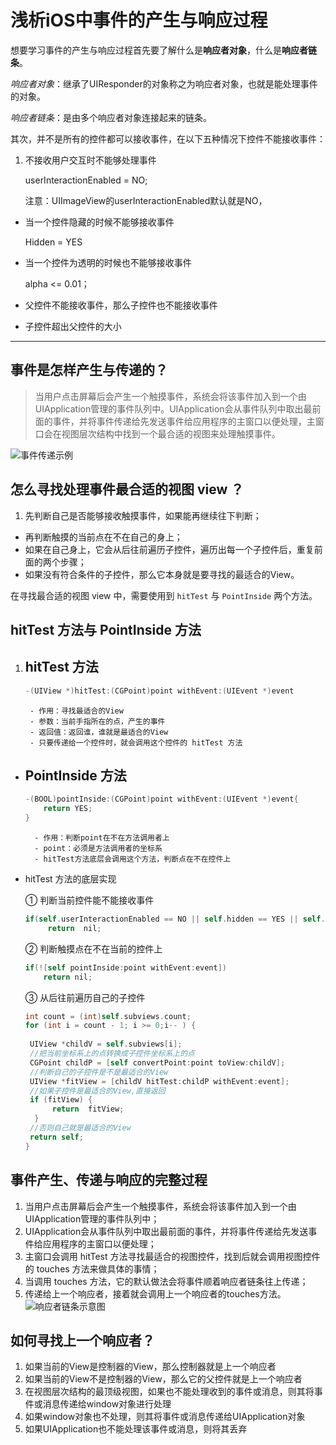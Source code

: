 # 浅析iOS中事件的产生与响应过程

想要学习事件的产生与响应过程首先要了解什么是**响应者对象**，什么是**响应者链条**。

*响应者对象*：继承了UIResponder的对象称之为响应者对象，也就是能处理事件的对象。

*响应者链条*：是由多个响应者对象连接起来的链条。

其次，并不是所有的控件都可以接收事件，在以下五种情况下控件不能接收事件：

1. 不接收用户交互时不能够处理事件

	userInteractionEnabled = NO;
	
	注意：UIImageView的userInteractionEnabled默认就是NO，
- 当一个控件隐藏的时候不能够接收事件

	Hidden = YES
- 当一个控件为透明的时候也不能够接收事件

	alpha <= 0.01；
- 父控件不能接收事件，那么子控件也不能接收事件
- 子控件超出父控件的大小
	
---

## 事件是怎样产生与传递的？

> 当用户点击屏幕后会产生一个触摸事件，系统会将该事件加入到一个由UIApplication管理的事件队列中。UIApplication会从事件队列中取出最前面的事件，并将事件传递给先发送事件给应用程序的主窗口以便处理，主窗口会在视图层次结构中找到一个最合适的视图来处理触摸事件。

![事件传递示例](https://tva1.sinaimg.cn/large/006y8mN6gy1g8qtuau570j30nt0antd8.jpg)

## 怎么寻找处理事件最合适的视图 view ？

1. 先判断自己是否能够接收触摸事件，如果能再继续往下判断；
- 再判断触摸的当前点在不在自己的身上；
- 如果在自己身上，它会从后往前遍历子控件，遍历出每一个子控件后，重复前面的两个步骤；
- 如果没有符合条件的子控件，那么它本身就是要寻找的最适合的View。

在寻找最合适的视图 view 中，需要使用到 ```hitTest``` 与 ```PointInside``` 两个方法。

## hitTest 方法与 PointInside 方法

1. hitTest 方法
	- 
	```objective-c
	-(UIView *)hitTest:(CGPoint)point withEvent:(UIEvent *)event
	```
		- 作用：寻找最适合的View
		- 参数：当前手指所在的点，产生的事件
		- 返回值：返回谁，谁就是最适合的View
		- 只要传递给一个控件时，就会调用这个控件的 hitTest 方法
- PointInside 方法
	- 
	```objective-c
	-(BOOL)pointInside:(CGPoint)point withEvent:(UIEvent *)event{
    	return YES;
    }
  ```
		- 作用：判断point在不在方法调用者上
		- point：必须是方法调用者的坐标系
		- hitTest方法底层会调用这个方法，判断点在不在控件上
- hitTest 方法的底层实现

	① 判断当前控件能不能接收事件
	
	```objective-c
	if(self.userInteractionEnabled == NO || self.hidden == YES || self.alpha <= 0.01) 
         return  nil;
	```
	② 判断触摸点在不在当前的控件上
	
	```objective-c
	if(![self pointInside:point withEvent:event])
	    return nil;
	```
	③ 从后往前遍历自己的子控件
	
	```objective-c
    int count = (int)self.subviews.count;
    for (int i = count - 1; i >= 0;i-- ) {
		
     UIView *childV = self.subviews[i];
     //把当前坐标系上的点转换成子控件坐标系上的点
     CGPoint childP = [self convertPoint:point toView:childV];
     //判断自己的子控件是不是最适合的View
     UIView *fitView = [childV hitTest:childP withEvent:event];
     //如果子控件是最适合的View,直接返回
	 if (fitView) {
	      return  fitView;
	  }
	 //否则自己就是最适合的View
	 return self;
    }
	```
	
## 事件产生、传递与响应的完整过程

1. 当用户点击屏幕后会产生一个触摸事件，系统会将该事件加入到一个由UIApplication管理的事件队列中；
2. UIApplication会从事件队列中取出最前面的事件，并将事件传递给先发送事件给应用程序的主窗口以便处理；
3. 主窗口会调用 hitTest 方法寻找最适合的视图控件，找到后就会调用视图控件的 touches 方法来做具体的事情；
4. 当调用 touches 方法，它的默认做法会将事件顺着响应者链条往上传递；
5. 传递给上一个响应者，接着就会调用上一个响应者的touches方法。
![响应者链条示意图](https://tva1.sinaimg.cn/large/006y8mN6gy1g8qtubpkkkj30jj0a7tbp.jpg)

## 如何寻找上一个响应者？

1. 如果当前的View是控制器的View，那么控制器就是上一个响应者
2. 如果当前的View不是控制器的View，那么它的父控件就是上一个响应者
3. 在视图层次结构的最顶级视图，如果也不能处理收到的事件或消息，则其将事件或消息传递给window对象进行处理
4. 如果window对象也不处理，则其将事件或消息传递给UIApplication对象
5. 如果UIApplication也不能处理该事件或消息，则将其丢弃
